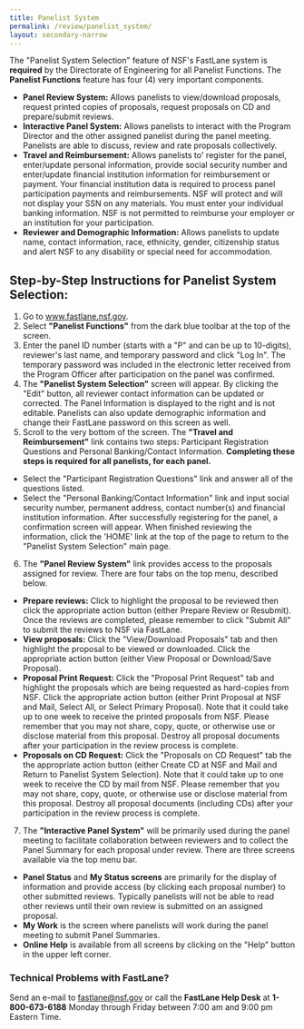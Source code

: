 ```yaml
---
title: Panelist System
permalink: /review/panelist_system/
layout: secondary-narrow
---
```


The "Panelist System Selection" feature of NSF's FastLane system is **required** by the Directorate of Engineering for all Panelist Functions. 
The **Panelist Functions** feature has four (4) very important components.

- **Panel Review System:** Allows panelists to view/download proposals, request printed copies of proposals, request proposals on CD and prepare/submit reviews.
- **Interactive Panel System:** Allows panelists to interact with the Program Director and the other assigned panelist during the panel meeting. Panelists are able to discuss, review and rate proposals collectively.
- **Travel and Reimbursement:** Allows panelists to' register for the panel, enter/update personal information, provide social security number and enter/update financial institution information for reimbursement or payment. Your financial institution data is required to process panel participation payments and reimbursements. NSF will protect and will not display your SSN on any materials. You must enter your individual banking information. NSF is not permitted to reimburse your employer or an institution for your participation.
- **Reviewer and Demographic Information:** Allows panelists to update name, contact information, race, ethnicity, gender, citizenship status and alert NSF to any disability or special need for accommodation.

## Step-by-Step Instructions for Panelist System Selection:

1. Go to www.fastlane.nsf.gov.
2. Select **"Panelist Functions"** from the dark blue toolbar at the top of the screen.
3. Enter the panel ID number (starts with a "P" and can be up to 10-digits), reviewer's last name, and temporary password and click "Log In". The temporary password was included in the electronic letter received from the Program Officer after participation on the panel was confirmed.
4. The **"Panelist System Selection"** screen will appear. By clicking the "Edit" button, all reviewer contact information can be updated or corrected. The Panel Information is displayed to the right and is not editable. Panelists can also update demographic information and change their FastLane password on this screen as well.
5. Scroll to the very bottom of the screen. The **"Travel and Reimbursement"** link contains two steps: Participant Registration Questions and Personal Banking/Contact Information. **Completing these steps is required for all panelists, for each panel.**
  - Select the "Participant Registration Questions" link and answer all of the questions listed.
  - Select the "Personal Banking/Contact Information" link and input social security number, permanent address, contact number(s) and financial institution information. After successfully registering for the panel, a confirmation screen will appear. When finished reviewing the information, click the 'HOME' link at the top of the page to return to the "Panelist System Selection" main page.
6. The **"Panel Review System"** link provides access to the proposals assigned for review. There are four tabs on the top menu, described below.
  - **Prepare reviews:** Click to highlight the proposal to be reviewed then click the appropriate action button (either Prepare Review or Resubmit). Once the reviews are completed, please remember to click "Submit All" to submit the reviews to NSF via FastLane.
  - **View proposals:** Click the "View/Download Proposals" tab and then highlight the proposal to be viewed or downloaded. Click the appropriate action button (either View Proposal or Download/Save Proposal).
  - **Proposal Print Request:** Click the "Proposal Print Request" tab and highlight the proposals which are being requested as hard-copies from NSF. Click the appropriate action button (either Print Proposal at NSF and Mail, Select All, or Select Primary Proposal). Note that it could take up to one week to receive the printed proposals from NSF. Please remember that you may not share, copy, quote, or otherwise use or disclose material from this proposal. Destroy all proposal documents after your participation in the review process is complete.
  - **Proposals on CD Request:** Click the "Proposals on CD Request" tab the the appropriate action button (either Create CD at NSF and Mail and Return to Panelist System Selection). Note that it could take up to one week to receive the CD by mail from NSF. Please remember that you may not share, copy, quote, or otherwise use or disclose material from this proposal. Destroy all proposal documents (including CDs) after your participation in the review process is complete.
7. The **"Interactive Panel System"** will be primarily used during the panel meeting to facilitate collaboration between reviewers and to collect the Panel Summary for each proposal under review. There are three screens available via the top menu bar.
  - **Panel Status** and **My Status screens** are primarily for the display of information and provide access (by clicking each proposal number) to other submitted reviews. Typically panelists will not be able to read other reviews until their own review is submitted on an assigned proposal.
  - **My Work** is the screen where panelists will work during the panel meeting to submit Panel Summaries.
  - **Online Help** is available from all screens by clicking on the "Help" button in the upper left corner.

### Technical Problems with FastLane? 
Send an e-mail to fastlane@nsf.gov or call the **FastLane Help Desk** at **1-800-673-6188** Monday through Friday between 7:00 am and 9:00 pm Eastern Time.
